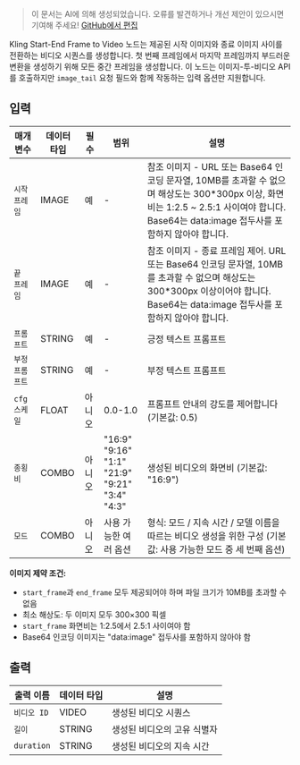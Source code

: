 > 이 문서는 AI에 의해 생성되었습니다. 오류를 발견하거나 개선 제안이 있으시면 기여해 주세요! [GitHub에서 편집](https://github.com/Comfy-Org/embedded-docs/blob/main/comfyui_embedded_docs/docs/KlingStartEndFrameNode/ko.md)

Kling Start-End Frame to Video 노드는 제공된 시작 이미지와 종료 이미지 사이를 전환하는 비디오 시퀀스를 생성합니다. 첫 번째 프레임에서 마지막 프레임까지 부드러운 변환을 생성하기 위해 모든 중간 프레임을 생성합니다. 이 노드는 이미지-투-비디오 API를 호출하지만 `image_tail` 요청 필드와 함께 작동하는 입력 옵션만 지원합니다.

## 입력

| 매개변수 | 데이터 타입 | 필수 | 범위 | 설명 |
|-----------|-----------|----------|-------|-------------|
| `시작 프레임` | IMAGE | 예 | - | 참조 이미지 - URL 또는 Base64 인코딩 문자열, 10MB를 초과할 수 없으며 해상도는 300*300px 이상, 화면비는 1:2.5 ~ 2.5:1 사이여야 합니다. Base64는 data:image 접두사를 포함하지 않아야 합니다. |
| `끝 프레임` | IMAGE | 예 | - | 참조 이미지 - 종료 프레임 제어. URL 또는 Base64 인코딩 문자열, 10MB를 초과할 수 없으며 해상도는 300*300px 이상이어야 합니다. Base64는 data:image 접두사를 포함하지 않아야 합니다. |
| `프롬프트` | STRING | 예 | - | 긍정 텍스트 프롬프트 |
| `부정 프롬프트` | STRING | 예 | - | 부정 텍스트 프롬프트 |
| `cfg 스케일` | FLOAT | 아니오 | 0.0-1.0 | 프롬프트 안내의 강도를 제어합니다 (기본값: 0.5) |
| `종횡비` | COMBO | 아니오 | "16:9"<br>"9:16"<br>"1:1"<br>"21:9"<br>"9:21"<br>"3:4"<br>"4:3" | 생성된 비디오의 화면비 (기본값: "16:9") |
| `모드` | COMBO | 아니오 | 사용 가능한 여러 옵션 | 형식: 모드 / 지속 시간 / 모델 이름을 따르는 비디오 생성을 위한 구성 (기본값: 사용 가능한 모드 중 세 번째 옵션) |

**이미지 제약 조건:**

- `start_frame`과 `end_frame` 모두 제공되어야 하며 파일 크기가 10MB를 초과할 수 없음
- 최소 해상도: 두 이미지 모두 300×300 픽셀
- `start_frame` 화면비는 1:2.5에서 2.5:1 사이여야 함
- Base64 인코딩 이미지는 "data:image" 접두사를 포함하지 않아야 함

## 출력

| 출력 이름 | 데이터 타입 | 설명 |
|-------------|-----------|-------------|
| `비디오 ID` | VIDEO | 생성된 비디오 시퀀스 |
| `길이` | STRING | 생성된 비디오의 고유 식별자 |
| `duration` | STRING | 생성된 비디오의 지속 시간 |
